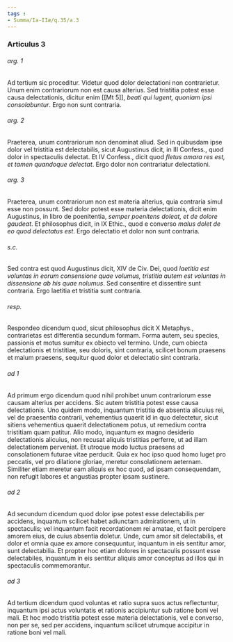 ```yaml
---
tags : 
- Summa/Ia-IIæ/q.35/a.3
---
```


### Articulus 3

###### arg. 1
Ad tertium sic proceditur. Videtur quod dolor delectationi non contrarietur. Unum enim contrariorum non est causa alterius. Sed tristitia potest esse causa delectationis, dicitur enim [[Mt 5]], *beati qui lugent, quoniam ipsi consolabuntur*. Ergo non sunt contraria.

###### arg. 2
Praeterea, unum contrariorum non denominat aliud. Sed in quibusdam ipse dolor vel tristitia est delectabilis, sicut Augustinus dicit, in III Confess., quod dolor in spectaculis delectat. Et IV Confess., dicit quod *fletus amara res est, et tamen quandoque delectat*. Ergo dolor non contrariatur delectationi.

###### arg. 3
Praeterea, unum contrariorum non est materia alterius, quia contraria simul esse non possunt. Sed dolor potest esse materia delectationis, dicit enim Augustinus, in libro de poenitentia, *semper poenitens doleat, et de dolore gaudeat*. Et philosophus dicit, in IX Ethic., quod e converso *malus dolet de eo quod delectatus est*. Ergo delectatio et dolor non sunt contraria.

###### s.c.
Sed contra est quod Augustinus dicit, XIV de Civ. Dei, quod *laetitia est voluntas in eorum consensione quae volumus, tristitia autem est voluntas in dissensione ab his quae nolumus*. Sed consentire et dissentire sunt contraria. Ergo laetitia et tristitia sunt contraria.

###### resp.
Respondeo dicendum quod, sicut philosophus dicit X Metaphys., contrarietas est differentia secundum formam. Forma autem, seu species, passionis et motus sumitur ex obiecto vel termino. Unde, cum obiecta delectationis et tristitiae, seu doloris, sint contraria, scilicet bonum praesens et malum praesens, sequitur quod dolor et delectatio sint contraria.

###### ad 1
Ad primum ergo dicendum quod nihil prohibet unum contrariorum esse causam alterius per accidens. Sic autem tristitia potest esse causa delectationis. Uno quidem modo, inquantum tristitia de absentia alicuius rei, vel de praesentia contrarii, vehementius quaerit id in quo delectetur, sicut sitiens vehementius quaerit delectationem potus, ut remedium contra tristitiam quam patitur. Alio modo, inquantum ex magno desiderio delectationis alicuius, non recusat aliquis tristitias perferre, ut ad illam delectationem perveniat. Et utroque modo luctus praesens ad consolationem futurae vitae perducit. Quia ex hoc ipso quod homo luget pro peccatis, vel pro dilatione gloriae, meretur consolationem aeternam. Similiter etiam meretur eam aliquis ex hoc quod, ad ipsam consequendam, non refugit labores et angustias propter ipsam sustinere.

###### ad 2
Ad secundum dicendum quod dolor ipse potest esse delectabilis per accidens, inquantum scilicet habet adiunctam admirationem, ut in spectaculis; vel inquantum facit recordationem rei amatae, et facit percipere amorem eius, de cuius absentia doletur. Unde, cum amor sit delectabilis, et dolor et omnia quae ex amore consequuntur, inquantum in eis sentitur amor, sunt delectabilia. Et propter hoc etiam dolores in spectaculis possunt esse delectabiles, inquantum in eis sentitur aliquis amor conceptus ad illos qui in spectaculis commemorantur.

###### ad 3
Ad tertium dicendum quod voluntas et ratio supra suos actus reflectuntur, inquantum ipsi actus voluntatis et rationis accipiuntur sub ratione boni vel mali. Et hoc modo tristitia potest esse materia delectationis, vel e converso, non per se, sed per accidens, inquantum scilicet utrumque accipitur in ratione boni vel mali.

